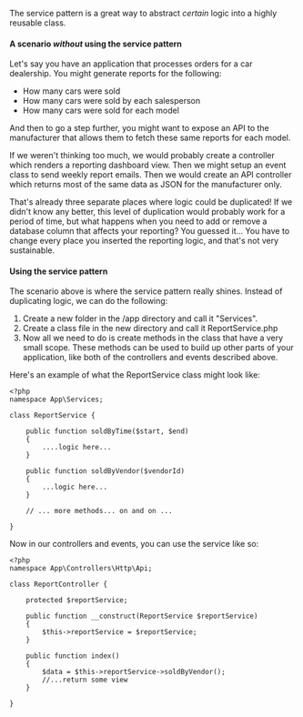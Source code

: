 The service pattern is a great way to abstract *certain* logic into a highly reusable class.

#### A scenario *without* using the service pattern

Let's say you have an application that processes orders for a car dealership. You might generate reports for the following:

- How many cars were sold
- How many cars were sold by each salesperson
- How many cars were sold for each model

And then to go a step further, you might want to expose an API to the manufacturer that allows them to fetch these same reports for each model.

If we weren't thinking too much, we would probably create a controller which renders a reporting dashboard view. Then we might setup an event class to send weekly report emails. Then we would create an API controller which returns most of the same data as JSON for the manufacturer only.

That's already three separate places where logic could be duplicated! If we didn't know any better, this level of duplication would probably work for a period of time, but what happens when you need to add or remove a database column that affects your reporting? You guessed it... You have to change every place you inserted the reporting logic, and that's not very sustainable.

#### Using the service pattern

The scenario above is where the service pattern really shines. Instead of duplicating logic, we can do the following:

1. Create a new folder in the /app directory and call it "Services". 
2. Create a class file in the new directory and call it ReportService.php
3. Now all we need to do is create methods in the class that have a very small scope. These methods can be used to build up other parts of your application, like both of the controllers and events described above.

Here's an example of what the ReportService class might look like:

```
<?php
namespace App\Services;

class ReportService {

    public function soldByTime($start, $end)
    {
        ....logic here...
    }

    public function soldByVendor($vendorId)
    {
        ...logic here...
    }

    // ... more methods... on and on ...

}
```

Now in our controllers and events, you can use the service like so:

```
<?php
namespace App\Controllers\Http\Api;

class ReportController {

    protected $reportService;

    public function __construct(ReportService $reportService) 
    {
        $this->reportService = $reportService;
    }

    public function index()
    {
        $data = $this->reportService->soldByVendor();
        //...return some view
    }

}
```

